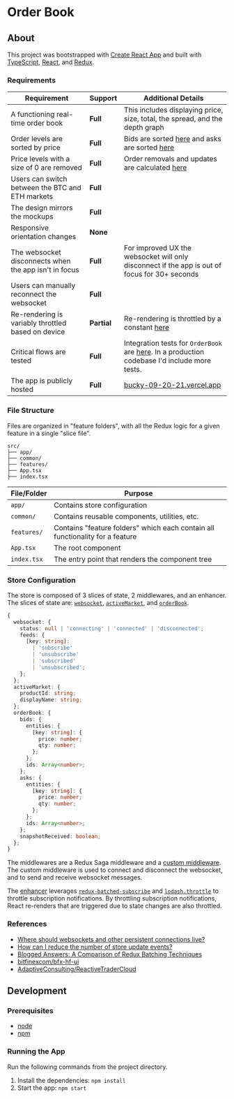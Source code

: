 # Order Book

## About

This project was bootstrapped with [Create React App](https://github.com/facebook/create-react-app) and built with [TypeScript](https://www.typescriptlang.org/), [React](https://reactjs.org/), and [Redux](https://redux.js.org/).

### Requirements

| Requirement                                           | Support     | Additional Details                                                                                                                                                                                                                                                |
| ----------------------------------------------------- | ----------- | ----------------------------------------------------------------------------------------------------------------------------------------------------------------------------------------------------------------------------------------------------------------- |
| A functioning real-time order book                    | **Full**    | This includes displaying price, size, total, the spread, and the depth graph                                                                                                                                                                                      |
| Order levels are sorted by price                      | **Full**    | Bids are sorted [here](https://github.com/BuckyMaler/bucky-09-20-21/blob/master/src/features/order-book/orderBookSlice.ts#L34) and asks are sorted [here](https://github.com/BuckyMaler/bucky-09-20-21/blob/master/src/features/order-book/orderBookSlice.ts#L39) |
| Price levels with a size of 0 are removed             | **Full**    | Order removals and updates are calculated [here](https://github.com/BuckyMaler/bucky-09-20-21/blob/master/src/features/order-book/orderBookSlice.ts#L121)                                                                                                         |
| Users can switch between the BTC and ETH markets      | **Full**    |                                                                                                                                                                                                                                                                   |
| The design mirrors the mockups                        | **Full**    |                                                                                                                                                                                                                                                                   |
| Responsive orientation changes                        | **None**    |                                                                                                                                                                                                                                                                   |
| The websocket disconnects when the app isn't in focus | **Full**    | For improved UX the websocket will only disconnect if the app is out of focus for 30+ seconds                                                                                                                                                                     |
| Users can manually reconnect the websocket            | **Full**    |                                                                                                                                                                                                                                                                   |
| Re-rendering is variably throttled based on device    | **Partial** | Re-rendering is throttled by a constant [here](https://github.com/BuckyMaler/bucky-09-20-21/blob/master/src/app/store.ts#L24)                                                                                                                                     |
| Critical flows are tested                             | **Full**    | Integration tests for `OrderBook` are [here](https://github.com/BuckyMaler/bucky-09-20-21/blob/master/src/features/order-book/containers/OrderBook.test.tsx). In a production codebase I'd include more tests.                                                    |
| The app is publicly hosted                            | **Full**    | [bucky-09-20-21.vercel.app](http://bucky-09-20-21.vercel.app/)                                                                                                                                                                                                    |

### File Structure

Files are organized in "feature folders", with all the Redux logic for a given feature in a single "slice file".

```
src/
├── app/
├── common/
├── features/
├── App.tsx
├── index.tsx
```

| File/Folder | Purpose                                                                       |
| ----------- | ----------------------------------------------------------------------------- |
| `app/`      | Contains store configuration                                                  |
| `common/`   | Contains reusable components, utilities, etc.                                 |
| `features/` | Contains "feature folders" which each contain all functionality for a feature |
| `App.tsx`   | The root component                                                            |
| `index.tsx` | The entry point that renders the component tree                               |

### Store Configuration

The store is composed of 3 slices of state, 2 middlewares, and an enhancer. The slices of state are: [`websocket`](https://github.com/BuckyMaler/bucky-09-20-21/blob/master/src/features/websocket/websocketSlice.ts), [`activeMarket`](https://github.com/BuckyMaler/bucky-09-20-21/blob/master/src/features/activeMarket/activeMarketSlice.ts), and [`orderBook`](https://github.com/BuckyMaler/bucky-09-20-21/blob/master/src/features/order-book/orderBookSlice.ts).

```typescript
{
  websocket: {
    status: null | 'connecting' | 'connected' | 'disconnected';
    feeds: {
      [key: string]:
        | 'subscribe'
        | 'unsubscribe'
        | 'subscribed'
        | 'unsubscribed';
    };
  };
  activeMarket: {
    productId: string;
    displayName: string;
  };
  orderBook: {
    bids: {
      entities: {
        [key: string]: {
          price: number;
          qty: number;
        };
      };
      ids: Array<number>;
    };
    asks: {
      entities: {
        [key: string]: {
          price: number;
          qty: number;
        };
      };
      ids: Array<number>;
    };
    snapshotReceived: boolean;
  };
}
```

The middlewares are a Redux Saga middleware and a [custom middleware](https://github.com/BuckyMaler/bucky-09-20-21/blob/master/src/app/middleware.ts). The custom middleware is used to connect and disconnect the websocket, and to send and receive websocket messages.

The [enhancer](https://github.com/BuckyMaler/bucky-09-20-21/blob/master/src/app/store.ts#L32) leverages [`redux-batched-subscribe`](https://github.com/tappleby/redux-batched-subscribe) and [`lodash.throttle`](https://www.npmjs.com/package/lodash.throttle) to throttle subscription notifications. By throttling subscription notifications, React re-renders that are triggered due to state changes are also throttled.

### References

- [Where should websockets and other persistent connections live?](https://redux.js.org/faq/code-structure#where-should-websockets-and-other-persistent-connections-live)
- [How can I reduce the number of store update events?](https://redux.js.org/faq/performance#how-can-i-reduce-the-number-of-store-update-events)
- [Blogged Answers: A Comparison of Redux Batching Techniques](https://blog.isquaredsoftware.com/2020/01/blogged-answers-redux-batching-techniques/)
- [bitfinexcom/bfx-hf-ui](https://github.com/bitfinexcom/bfx-hf-ui)
- [AdaptiveConsulting/ReactiveTraderCloud](https://github.com/AdaptiveConsulting/ReactiveTraderCloud)

## Development

### Prerequisites

- [node](https://nodejs.org/en/download/)
- [npm](https://docs.npmjs.com/downloading-and-installing-node-js-and-npm)

### Running the App

Run the following commands from the project directory.

1. Install the dependencies: `npm install`
2. Start the app: `npm start`
